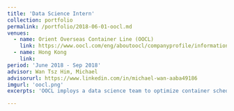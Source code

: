 ```yaml
---
title: 'Data Science Intern'
collection: portfolio
permalink: /portfolio/2018-06-01-oocl.md
venues:
  - name: Orient Overseas Container Line (OOCL)
    link: https://www.oocl.com/eng/aboutoocl/companyprofile/informationtechnology/Pages/default.aspx
  - name: Hong Kong
    link: 
period: 'June 2018 - Sep 2018'
advisor: Wan Tsz Him, Michael
advisorurl: https://www.linkedin.com/in/michael-wan-aaba49186
imgurl: 'oocl.png'
excerpts: 'OOCL imploys a data science team to optimize container scheduling and routing. It was meaningful for me to have witnessed the application of Machine Learning techniques in the industry. My work involved: Predicting empty-container daily release-return quantity for ports across the world with time series models, with performances surpassing that developed by MSRA for Long Beach Port; Imputing vessel utility and empty container re-stowage with boosting, attained performance gain upon existing implementation.'

---
```

